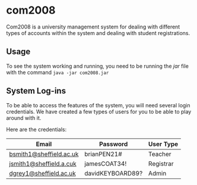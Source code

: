 # com2008

Com2008 is a university management system for dealing with different types of accounts within the system and dealing with student registrations.

## Usage 

To see the system working and running, you need to be running the *jar* file with the command ```java -jar com2008.jar```

## System Log-ins

To be able to access the features of the system, you will need several login credentials. We have created a few types of users for you to be able to play around with it.

Here are the credentials:

Email | Password | User Type
----- | -------- | ---------
bsmith1@sheffield.ac.uk | brianPEN21# | Teacher
jsmith1@sheffield.a.cuk | jamesCOAT34! | Registrar
dgrey1@sheffield.ac.uk | davidKEYBOARD89? | Admin
